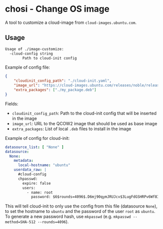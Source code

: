 # chosi - Change OS image

A tool to customize a cloud-image from `cloud-images.ubuntu.com`.

## Usage

```bash
Usage of ./image-customize:
  -cloud-config string
        Path to cloud-init config
```

Example of config file:

```json
{
    "cloudinit_config_path": "./cloud-init.yaml",
    "image_url": "https://cloud-images.ubuntu.com/releases/noble/release/ubuntu-24.04-server-cloudimg-amd64.img",
    "extra_packages": ["./my_package.deb"]
}
```

Fields:
 * `cloudinit_config_path`: Path to the cloud-init config that will be inserted in the image
 * `image_url`: URL to the QCOW2 image that should be used as base image
 * `extra_packages`: List of local `.deb` files to install in the image

Example of config for cloud-init:

```yaml
datasource_list: [ "None" ]
datasource:
  None:
    metadata:
      local-hostname: "ubuntu"
    userdata_raw: |
      #cloud-config
      chpasswd:
        expire: false
        users:
          - name: root
            password: $6$rounds=4096$.D6mj90qymJRUJcv$3LugFdGSHRPv6Wf8IVOxwq7OZjEN14mNBtjfa2KVpDkv0Qa.vV0MjbpfA46E6dpQBL7HNDFzzXyO3lJ7/nFDO1
```

This will tell cloud-init to only use the config from this file (datasource `None`), to set the hostname to `ubuntu` and the password of the user `root` as `ubuntu`. To generate a new password hash, use `mkpasswd` (e.g. `mkpasswd --method=SHA-512 --rounds=4096`).
